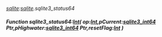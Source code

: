 _[sqlite](../../modules/sqlite/sqlite-module.md):[sqlite](../../modules/sqlite/sqlite-module.md).sqlite3\_status64_
##### Function sqlite3\_status64:[Int](../../modules/wonkey/wonkey-types-int.md)( op:[Int](../../modules/wonkey/wonkey-types-int.md),pCurrent:[sqlite3_int64](../../modules/sqlite/sqlite-sqlite3_int64.md) Ptr,pHighwater:[sqlite3_int64](../../modules/sqlite/sqlite-sqlite3_int64.md) Ptr,resetFlag:[Int](../../modules/wonkey/wonkey-types-int.md) )
